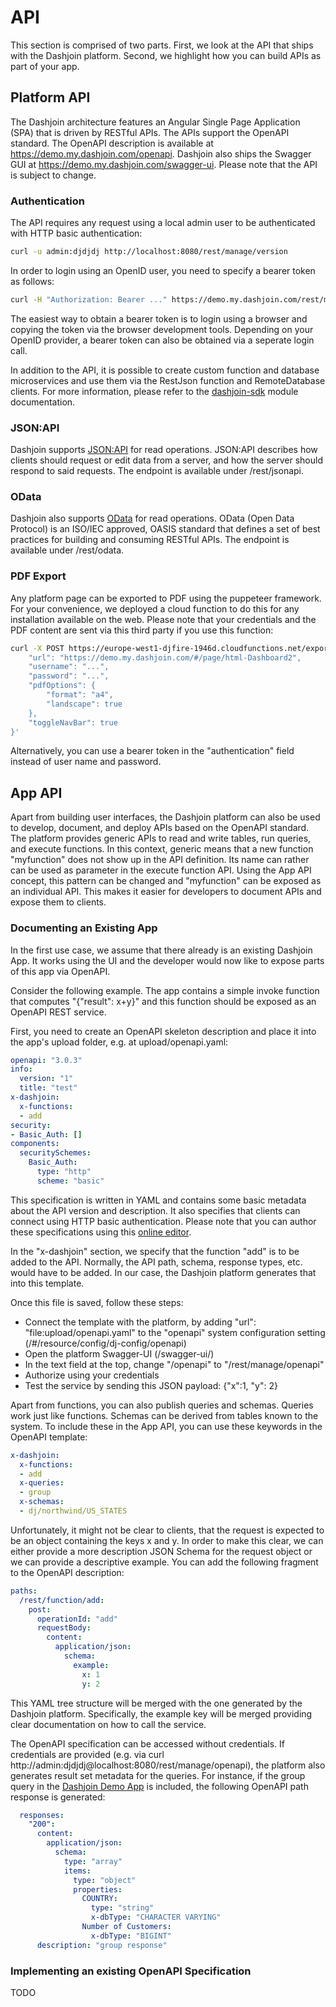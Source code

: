 # API

This section is comprised of two parts. First, we look at the API that ships with the Dashjoin platform. Second, we highlight how you can build APIs as part of your app.

## Platform API

The Dashjoin architecture features an Angular Single Page Application (SPA) that is driven by RESTful APIs. The APIs support the OpenAPI standard.
The OpenAPI description is available at <https://demo.my.dashjoin.com/openapi>. Dashjoin also ships the Swagger GUI at <https://demo.my.dashjoin.com/swagger-ui>.
Please note that the API is subject to change.

### Authentication

The API requires any request using a local admin user to be authenticated with HTTP basic authentication:

```bash
curl -u admin:djdjdj http://localhost:8080/rest/manage/version
```

In order to login using an OpenID user, you need to specify a bearer token as follows:

```bash
curl -H "Authorization: Bearer ..." https://demo.my.dashjoin.com/rest/manage/version
```

The easiest way to obtain a bearer token is to login using a browser and copying the token via the browser development tools.
Depending on your OpenID provider, a bearer token can also be obtained via a seperate login call.

In addition to the API, it is possible to create custom function and database microservices and use them via the RestJson function and
RemoteDatabase clients. For more information, please refer to the [dashjoin-sdk](https://github.com/dashjoin/platform/tree/master/dashjoin-sdk) module documentation.

### JSON:API

Dashjoin supports [JSON:API](https://jsonapi.org/) for read operations. 
JSON:API describes how clients should request or edit data from a server, and how the server should respond to said requests.
The endpoint is available under /rest/jsonapi.

### OData

Dashjoin also supports [OData](https://www.odata.org/) for read operations. 
OData (Open Data Protocol) is an ISO/IEC approved, OASIS standard that defines a set of best practices for building and consuming RESTful APIs.
The endpoint is available under /rest/odata.

### PDF Export

Any platform page can be exported to PDF using the puppeteer framework. For your convenience, we deployed a cloud function to do this for any
installation available on the web. Please note that your credentials and the PDF content are sent via this third party if you use this function:

```bash
curl -X POST https://europe-west1-djfire-1946d.cloudfunctions.net/exportPdf --output cloudfunction.pdf -H "Content-Type:application/json" -d '{
    "url": "https://demo.my.dashjoin.com/#/page/html-Dashboard2",
    "username": "...",
    "password": "...",
    "pdfOptions": {
        "format": "a4",
        "landscape": true
    },
    "toggleNavBar": true
}'
```

Alternatively, you can use a bearer token in the "authentication" field instead of user name and password.

## App API

Apart from building user interfaces, the Dashjoin platform can also be used to develop, document, and deploy APIs based on the OpenAPI standard.
The platform provides generic APIs to read and write tables, run queries, and execute functions. In this context, generic means that a new function
"myfunction" does not show up in the API definition. Its name can rather can be used as parameter in the execute function API. Using the App API concept,
this pattern can be changed and "myfunction" can be exposed as an individual API. This makes it easier for developers to document APIs and expose them to
clients.

### Documenting an Existing App

In the first use case, we assume that there already is an existing Dashjoin App. It works using the UI and the developer would now like to
expose parts of this app via OpenAPI.

Consider the following example. The app contains a simple invoke function that computes "{"result": x+y}" and this function
should be exposed as an OpenAPI REST service.

First, you need to create an OpenAPI skeleton description and place it into the app's upload folder, e.g. at upload/openapi.yaml:

```yaml
openapi: "3.0.3"
info:
  version: "1"
  title: "test"
x-dashjoin:
  x-functions:
  - add
security:
- Basic_Auth: []
components:
  securitySchemes:
    Basic_Auth:
      type: "http"
      scheme: "basic"
```

This specification is written in YAML and contains some basic metadata about the API version and description. It also specifies that clients
can connect using HTTP basic authentication. Please note that you can author these specifications using this [online editor](https://editor.swagger.io/).

In the "x-dashjoin" section, we specify that the function "add" is to be added to the API. Normally, the API path, schema, response types, etc. would have to be added. In our case, the Dashjoin platform generates that into this template.

Once this file is saved, follow these steps:

* Connect the template with the platform, by adding "url": "file:upload/openapi.yaml" to the "openapi" system configuration setting (/#/resource/config/dj-config/openapi)
* Open the platform Swagger-UI (/swagger-ui/)
* In the text field at the top, change "/openapi" to "/rest/manage/openapi"
* Authorize using your credentials
* Test the service by sending this JSON payload: {"x":1, "y": 2}

Apart from functions, you can also publish queries and schemas. Queries work just like functions. Schemas can be derived from tables known to the system. To include these in the App API, you can use these keywords in the OpenAPI template:

```yaml
x-dashjoin:
  x-functions:
  - add
  x-queries:
  - group
  x-schemas:
  - dj/northwind/US_STATES
```

Unfortunately, it might not be clear to clients, that the request is expected to be an object containing the keys x and y.
In order to make this clear, we can either provide a more description JSON Schema for the request object or we can provide a descriptive example.
You can add the following fragment to the OpenAPI description:

```yaml
paths:
  /rest/function/add:
    post:
      operationId: "add"
      requestBody:
        content:
          application/json:
            schema:
              example:
                x: 1
                y: 2
```

This YAML tree structure will be merged with the one generated by the Dashjoin platform. Specifically, the example key will be merged providing clear documentation on how to call the service.

The OpenAPI specification can be accessed without credentials. If credentials are provided (e.g. via curl http://admin:djdjdj@localhost:8080/rest/manage/openapi), the platform also generates result set metadata for the queries.
For instance, if the group query in the [Dashjoin Demo App](https://github.com/dashjoin/dashjoin-demo/blob/main/model/dj-query-catalog/group.json) is included,
the following OpenAPI path response is generated:

```yaml
  responses:
    "200":
      content:
        application/json:
          schema:
            type: "array"
            items:
              type: "object"
              properties:
                COUNTRY:
                  type: "string"
                  x-dbType: "CHARACTER VARYING"
                Number of Customers:
                  x-dbType: "BIGINT"
      description: "group response"
```

### Implementing an existing OpenAPI Specification

TODO
